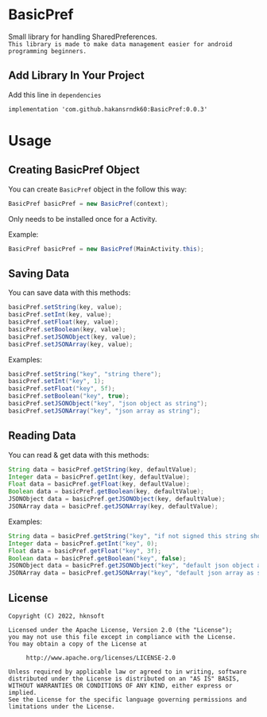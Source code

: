 # BasicPref
Small library for handling SharedPreferences.<br>
`This library is made to make data management easier for android programming beginners.`

Add Library In Your Project
-----------
Add this line in `dependencies`
~~~
implementation 'com.github.hakansrndk60:BasicPref:0.0.3'
~~~

# Usage

Creating BasicPref Object
-----------
You can create `BasicPref` object in the follow this way:
```java
BasicPref basicPref = new BasicPref(context);
```
Only needs to be installed once for a Activity.

Example:
```java
BasicPref basicPref = new BasicPref(MainActivity.this);
```

Saving Data
-----------
You can save data with this methods:
```java
basicPref.setString(key, value);
basicPref.setInt(key, value);
basicPref.setFloat(key, value);
basicPref.setBoolean(key, value);
basicPref.setJSONObject(key, value);
basicPref.setJSONArray(key, value);
```

Examples:
```java
basicPref.setString("key", "string there");
basicPref.setInt("key", 1);
basicPref.setFloat("key", 5f);
basicPref.setBoolean("key", true);
basicPref.setJSONObject("key", "json object as string");
basicPref.setJSONArray("key", "json array as string");
```

Reading Data
-----------
You can read & get data with this methods:
```java
String data = basicPref.getString(key, defaultValue);
Integer data = basicPref.getInt(key, defaultValue);
Float data = basicPref.getFloat(key, defaultValue);
Boolean data = basicPref.getBoolean(key, defaultValue);
JSONObject data = basicPref.getJSONObject(key, defaultValue);
JSONArray data = basicPref.getJSONArray(key, defaultValue);
```

Examples:
```java
String data = basicPref.getString("key", "if not signed this string show up");
Integer data = basicPref.getInt("key", 0);
Float data = basicPref.getFloat("key", 3f);
Boolean data = basicPref.getBoolean("key", false);
JSONObject data = basicPref.getJSONObject("key", "default json object as string");
JSONArray data = basicPref.getJSONArray("key", "default json array as string");
```

License
-----------
~~~
Copyright (C) 2022, hknsoft

Licensed under the Apache License, Version 2.0 (the "License");
you may not use this file except in compliance with the License.
You may obtain a copy of the License at

     http://www.apache.org/licenses/LICENSE-2.0

Unless required by applicable law or agreed to in writing, software
distributed under the License is distributed on an "AS IS" BASIS,
WITHOUT WARRANTIES OR CONDITIONS OF ANY KIND, either express or implied.
See the License for the specific language governing permissions and
limitations under the License.
~~~
